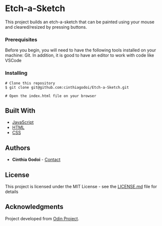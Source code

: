 # Etch-a-Sketch

This project builds an etch-a-sketch that can be painted using your mouse and cleared/resized by pressing buttons.

### Prerequisites

Before you begin, you will need to have the following tools installed on your machine: Git. In addition, it is good to have an editor to work with code like VSCode

### Installing

```
# Clone this repository
$ git clone git@github.com:cinthiagodoi/Etch-a-Sketch.git

# Open the index.html file on your browser
```
## Built With

* [JavaScript](https://www.javascript.com/)
* [HTML](https://html.com/)
* [CSS](https://css-tricks.com/) 

## Authors

* **Cinthia Godoi** - [Contact](https://www.linkedin.com/in/cinthia-godoi/)

## License

This project is licensed under the MIT License - see the [LICENSE.md](LICENSE.md) file for details

## Acknowledgments
Project developed from [Odin Project](https://www.theodinproject.com/courses/web-development-101/lessons/etch-a-sketch-project).